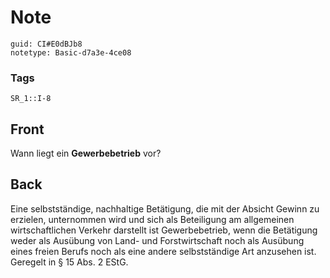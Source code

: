 # Note
```
guid: CI#E0dBJb8
notetype: Basic-d7a3e-4ce08
```

### Tags
```
SR_1::I-8
```

## Front
Wann liegt ein <b>Gewerbebetrieb</b> vor?

## Back
<div>
  Eine selbstständige, nachhaltige Betätigung, die mit der Absicht
  Gewinn zu erzielen, unternommen wird und sich als Beteiligung am
  allgemeinen wirtschaftlichen Verkehr darstellt ist
  Gewerbebetrieb, wenn die Betätigung weder als Ausübung von Land-
  und Forstwirtschaft noch als Ausübung eines freien Berufs noch
  als eine andere selbstständige Art anzusehen ist.
</div>
<div>
  Geregelt in § 15 Abs. 2 EStG.
</div>
